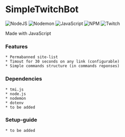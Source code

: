 # SimpleTwitchBot
![NodeJS](https://img.shields.io/badge/node.js-6DA55F?style=for-the-badge&logo=node.js&logoColor=white)
![Nodemon](https://img.shields.io/badge/NODEMON-%23323330.svg?style=for-the-badge&logo=nodemon&logoColor=%BBDEAD)
![JavaScript](https://img.shields.io/badge/javascript-%23323330.svg?style=for-the-badge&logo=javascript&logoColor=%23F7DF1E)
![NPM](https://img.shields.io/badge/NPM-%23CB3837.svg?style=for-the-badge&logo=npm&logoColor=white)
![Twitch](https://img.shields.io/badge/Twitch-%239146FF.svg?style=for-the-badge&logo=Twitch&logoColor=white)

 Made with JavaScript

### Features
	* Permabanned site-list
 	* Timout for 30 seconds on any link (configurable)
 	* Simple commands structure (in commands reponses)

### Dependencies
	* tmi.js
	* node.js
	* nodemon
	* dotenv
	* to be added

### Setup-guide
	* to be added
